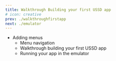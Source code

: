 ```yaml
---
title: Walkthrough Building your first USSD app
# icon: creative
prev: ./walkthroughfirstapp
next: ./emulator
---
```




 - Adding menus
    - Menu navigation
    - Walkthrough building your first USSD app
    - Running your app in the emulator